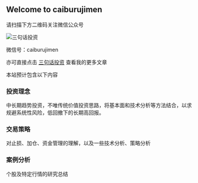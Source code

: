 ## Welcome to caiburujimen

请扫描下方二维码关注微信公众号

 ![三句话投资](http://mmbiz.qpic.cn/mmbiz_jpg/QK7KwQxRuUJfn7VSMRGxgruSmzsqkUnOlQRAGVlNETpNH6iaeZg9NNIJGMWgiaazUDKYjdgGpdqNpPxyXgSpFXibA/640?wx_fmt=jpeg&tp=webp&wxfrom=5&wx_lazy=1)

微信号：caiburujimen

亦可直接点击 [三句话投资](https://mp.weixin.qq.com/mp/homepage?__biz=MzIyNzYwNTk0Nw==&hid=1&sn=e9f272fefd27fa7a7f4e77e167f12c5c&uin=&key=&devicetype=Windows+UnKnow&version=62040525&lang=zh_CN&winzoom=1) 查看我的更多文章

本站预计包含以下内容

### 投资理念

中长期趋势投资，不唯传统价值投资思路，将基本面和技术分析等方法结合，以求规避系统性风险，低回撤下的长期高回报。

### 交易策略

对止损、加仓、资金管理的理解，以及一些技术分析、策略分析

### 案例分析

个股及特定行情的研究总结




